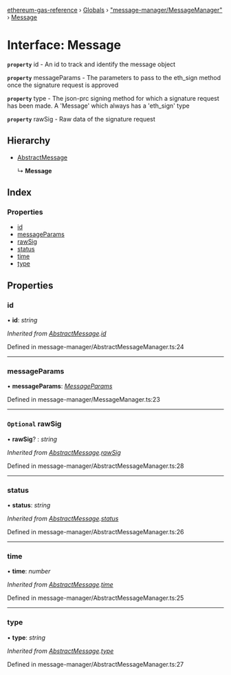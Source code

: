 [ethereum-gas-reference](../README.md) › [Globals](../globals.md) › ["message-manager/MessageManager"](../modules/_message_manager_messagemanager_.md) › [Message](_message_manager_messagemanager_.message.md)

# Interface: Message

**`property`** id - An id to track and identify the message object

**`property`** messageParams - The parameters to pass to the eth_sign method once the signature request is approved

**`property`** type - The json-prc signing method for which a signature request has been made.
A 'Message' which always has a 'eth_sign' type

**`property`** rawSig - Raw data of the signature request

## Hierarchy

* [AbstractMessage](_message_manager_abstractmessagemanager_.abstractmessage.md)

  ↳ **Message**

## Index

### Properties

* [id](_message_manager_messagemanager_.message.md#id)
* [messageParams](_message_manager_messagemanager_.message.md#messageparams)
* [rawSig](_message_manager_messagemanager_.message.md#optional-rawsig)
* [status](_message_manager_messagemanager_.message.md#status)
* [time](_message_manager_messagemanager_.message.md#time)
* [type](_message_manager_messagemanager_.message.md#type)

## Properties

###  id

• **id**: *string*

*Inherited from [AbstractMessage](_message_manager_abstractmessagemanager_.abstractmessage.md).[id](_message_manager_abstractmessagemanager_.abstractmessage.md#id)*

Defined in message-manager/AbstractMessageManager.ts:24

___

###  messageParams

• **messageParams**: *[MessageParams](_message_manager_messagemanager_.messageparams.md)*

Defined in message-manager/MessageManager.ts:23

___

### `Optional` rawSig

• **rawSig**? : *string*

*Inherited from [AbstractMessage](_message_manager_abstractmessagemanager_.abstractmessage.md).[rawSig](_message_manager_abstractmessagemanager_.abstractmessage.md#optional-rawsig)*

Defined in message-manager/AbstractMessageManager.ts:28

___

###  status

• **status**: *string*

*Inherited from [AbstractMessage](_message_manager_abstractmessagemanager_.abstractmessage.md).[status](_message_manager_abstractmessagemanager_.abstractmessage.md#status)*

Defined in message-manager/AbstractMessageManager.ts:26

___

###  time

• **time**: *number*

*Inherited from [AbstractMessage](_message_manager_abstractmessagemanager_.abstractmessage.md).[time](_message_manager_abstractmessagemanager_.abstractmessage.md#time)*

Defined in message-manager/AbstractMessageManager.ts:25

___

###  type

• **type**: *string*

*Inherited from [AbstractMessage](_message_manager_abstractmessagemanager_.abstractmessage.md).[type](_message_manager_abstractmessagemanager_.abstractmessage.md#type)*

Defined in message-manager/AbstractMessageManager.ts:27
